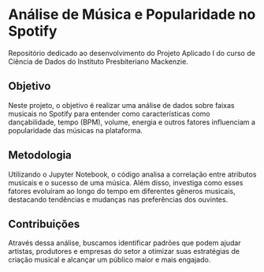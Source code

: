# Análise de Música e Popularidade no Spotify

<p>Repositório dedicado ao desenvolvimento do Projeto Aplicado I do curso de Ciência de Dados do Instituto Presbiteriano Mackenzie.</p>

<h2>Objetivo</h2>

<p>Neste projeto, o objetivo é realizar uma análise de dados sobre faixas musicais no Spotify para entender como características como dançabilidade, tempo (BPM), volume, energia e outros fatores influenciam a popularidade das músicas na plataforma.</p>

<h2>Metodologia</h2>

<p>Utilizando o Jupyter Notebook, o código analisa a correlação entre atributos musicais e o sucesso de uma música. Além disso, investiga como esses fatores evoluíram ao longo do tempo em diferentes gêneros musicais, destacando tendências e mudanças nas preferências dos ouvintes.</p>

<h2>Contribuições</h2>

<p>Através dessa análise, buscamos identificar padrões que podem ajudar artistas, produtores e empresas do setor a otimizar suas estratégias de criação musical e alcançar um público maior e mais engajado.</p>
